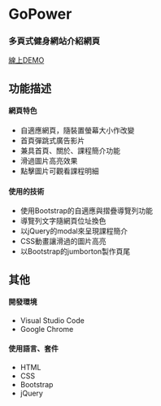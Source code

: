 # GoPower

### 多頁式健身網站介紹網頁
[線上DEMO](https://nancy512916.github.io/GoPower/index.html)

## 功能描述
#### 網頁特色
* 自適應網頁，隨裝置螢幕大小作改變
* 首頁彈跳式廣告影片
* 兼具首頁、關於、課程簡介功能
* 滑過圖片高亮效果
* 點擊圖片可觀看課程明細

#### 使用的技術
* 使用Bootstrap的自適應與摺疊導覽列功能
* 導覽列文字隨網頁位址換色
* 以jQuery的modal來呈現課程簡介
* CSS動畫讓滑過的圖片高亮
* 以Bootstrap的jumborton製作頁尾

## 其他
#### 開發環境
* Visual Studio Code
* Google Chrome

#### 使用語言、套件
* HTML
* CSS
* Bootstrap
* jQuery
